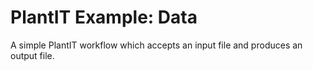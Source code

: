 # PlantIT Example: Data

A simple PlantIT workflow which accepts an input file and produces an output file.
